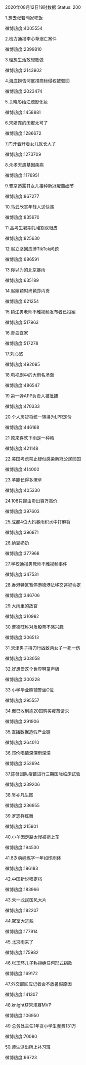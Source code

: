 2020年08月12日19时数据
Status: 200

1.想去张若昀家吃饭

微博热度:4005554

2.检方通报李心草溺亡案件

微博热度:2399810

3.理想生活敢想敢做

微博热度:2143902

4.海底捞告河底捞商标侵权被驳回

微博热度:2023474

5.关晓彤给江疏影化妆

微博热度:1458881

6.宋妍霏的闺蜜太可了

微博热度:1286672

7.门开着开着女儿就长大了

微博热度:1273709

8.朱孝天患基因疾病

微博热度:1176951

9.普京透露其女儿接种新冠疫苗细节

微博热度:867277

10.马云欣赏年轻人送快递

微博热度:835970

11.高考生暑期扎堆割双眼皮

微博热度:825630

12.赵立坚回应涉TikTok问题

微博热度:686591

13.你以为的北京暴雨

微博热度:635189

14.赵丽颖时尚芭莎内页

微博热度:621254

15.镇江男老师不雅视频发布者已投案

微博热度:517963

16.青岛宜家

微博热度:517278

17.刘心悠

微博热度:492095

18.电视剧中的大雨名场面

微博热度:486547

19.第一弹APP负责人被批捕

微博热度:470333

20.个人房贷将统一转换为LPR定价

微博热度:446168

21.原来喜欢下雨是一种瘾

微博热度:421148

22.美国考虑禁止疑似感染新冠公民回国

微博热度:414000

23.羊能长得多潦草

微博热度:405330

24.108只昆虫卖出百万高价

微博热度:397603

25.成都4位大妈暴雨积水中打麻将

微博热度:396971

26.纳豆奶奶

微博热度:377968

27.学校通报男教师不雅视频事件

微博热度:347531

28.香港特区暂停港德港法移交逃犯协定

微博热度:346706

29.大雨里的故宫

微博热度:310982

30.曹德旺称对发股票不感兴趣

微博热度:306513

31.天津男子持刀行凶致两女子一死一伤

微博热度:303058

32.好想爱这个世界啊童声版

微博热度:300228

33.小学毕业照辅警坐C位

微博热度:295557

34.俄已收到逾20国购买疫苗请求

微博热度:291906

35.直播数据造假产业链

微博热度:264010

36.邓伦唱情深深雨濛濛

微博热度:252694

37.陈薇团队疫苗进行三期国际临床试验

微博热度:239206

38.吴亦凡生图

微博热度:236955

39.罗志祥练舞

微博热度:215901

40.小羊因走路太慢被捎上车

微博热度:194530

41.8岁萌娃练字一年如印刷体

微博热度:186183

42.中国新说唱定档

微博热度:183966

43.朱一龙民国风大片

微博热度:182207

44.密室大逃脱

微博热度:177914

45.北京雨来了

微博热度:175982

46.张玉环儿子称拒绝任何形式捐款

微博热度:169172

47.外交部回应记者会不放暑假原因

微博热度:141307

48.knight获常规赛MVP

微博热度:106950

49.总务处主任1年贪小学生餐费131万

微博热度:70080

50.师生派出所上补习班

微博热度:66723


